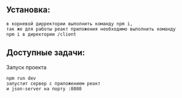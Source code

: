 ## Установка:

```
в корневой дирректории выполнить команду npm i,
так же для работы реакт приложения необходимо выполнить команду 
npm i в директории /client
```
## Доступные задачи:

Запуск проекта
```
npm run dev 
запустит сервер с приложением реакт 
и json-server на порту :8080
```